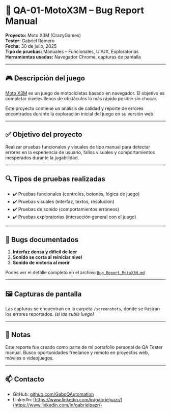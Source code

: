 # 🧪 QA-01-MotoX3M – Bug Report Manual

**Proyecto:** Moto X3M (CrazyGames)  
**Tester:** Gabriel Romero  
**Fecha:** 30 de julio, 2025  
**Tipo de pruebas:** Manuales – Funcionales, UI/UX, Exploratorias  
**Herramientas usadas:** Navegador Chrome, capturas de pantalla

---

## 🎮 Descripción del juego

[Moto X3M](https://www.crazygames.com/game/moto-x3m) es un juego de motocicletas basado en navegador. El objetivo es completar niveles llenos de obstáculos lo más rápido posible sin chocar.

Este proyecto contiene un análisis de calidad y reporte de errores encontrados durante la exploración inicial del juego en su versión web.

---

## ✅ Objetivo del proyecto

Realizar pruebas funcionales y visuales de tipo manual para detectar errores en la experiencia de usuario, fallos visuales y comportamientos inesperados durante la jugabilidad.

---

## 🔍 Tipos de pruebas realizadas

- ✔️ Pruebas funcionales (controles, botones, lógica de juego)  
- ✔️ Pruebas visuales (interfaz, textos, resolución)  
- ✔️ Pruebas de sonido (comportamientos erróneos)  
- ✔️ Pruebas exploratorias (interacción general con el juego)

---

## 🐞 Bugs documentados

1. **Interfaz densa y difícil de leer**  
2. **Sonido se corta al reiniciar nivel**  
3. **Sonido de victoria al morir**  

Podés ver el detalle completo en el archivo [`Bug_Report_MotoX3M.md`](./Bug_Report_MotoX3M.md)

---

## 🖼️ Capturas de pantalla

Las capturas se encuentran en la carpeta `/screenshots`, donde se ilustran los errores reportados. *(si las subís luego)*

---

## 📌 Notas

Este reporte fue creado como parte de mi portafolio personal de QA Tester manual. Busco oportunidades freelance y remoto en proyectos web, móviles o videojuegos.

---

## 📫 Contacto

- GitHub: [github.com/GaboQAutomation](https://github.com/GaboQAutomation)  
- LinkedIn: [https://www.linkedin.com/in/gabrielpazr/](https://www.linkedin.com/in/gabrielpazr/)
